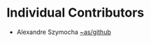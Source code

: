 Individual Contributors
=======================

- Alexandre Szymocha [~as/github]


[~as/github]: <https://github.com/Aksamyt>
